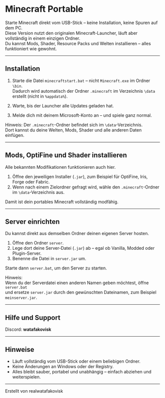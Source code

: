 # Minecraft Portable
Starte Minecraft direkt vom USB-Stick – keine Installation, keine Spuren auf dem PC.  
Diese Version nutzt den originalen Minecraft-Launcher, läuft aber vollständig in einem einzigen Ordner.  
Du kannst Mods, Shader, Resource Packs und Welten installieren – alles funktioniert wie gewohnt.

---

## Installation

1. Starte die Datei `minecraftstart.bat` – nicht `Minecraft.exe` im Ordner `\bin`.  
   Dadurch wird automatisch der Ordner `.minecraft` im Verzeichnis `\data` erstellt (nicht in `%appdata%`).

2. Warte, bis der Launcher alle Updates geladen hat.

3. Melde dich mit deinem Microsoft-Konto an – und spiele ganz normal.

Hinweis: Der `.minecraft`-Ordner befindet sich im `\data`-Verzeichnis.  
Dort kannst du deine Welten, Mods, Shader und alle anderen Daten einfügen.

---

## Mods, OptiFine und Shader installieren

Alle bekannten Modifikationen funktionieren auch hier.

1. Öffne den jeweiligen Installer (`.jar`), zum Beispiel für OptiFine, Iris, Forge oder Fabric.  
2. Wenn nach einem Zielordner gefragt wird, wähle den `.minecraft`-Ordner im `\data`-Verzeichnis aus.

Damit ist dein portables Minecraft vollständig modfähig.

---

## Server einrichten

Du kannst direkt aus demselben Ordner deinen eigenen Server hosten.

1. Öffne den Ordner `server`.  
2. Lege dort deine Server-Datei (`.jar`) ab – egal ob Vanilla, Modded oder Plugin-Server.  
3. Benenne die Datei in `server.jar` um.

Starte dann `server.bat`, um den Server zu starten.

Hinweis:  
Wenn du der Serverdatei einen anderen Namen geben möchtest, öffne `server.bat`  
und ersetze `server.jar` durch den gewünschten Dateinamen, zum Beispiel `meinserver.jar`.

---

## Hilfe und Support

Discord: **watafakovisk**  

---

## Hinweise

- Läuft vollständig vom USB-Stick oder einem beliebigen Ordner.  
- Keine Änderungen an Windows oder der Registry.  
- Alles bleibt sauber, portabel und unabhängig – einfach abziehen und weiterspielen.

---

Erstellt von realwatafakovisk
